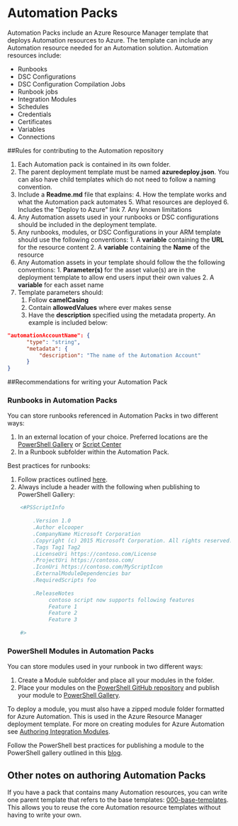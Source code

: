 ﻿# Automation Packs
Automation Packs include an Azure Resource Manager template that deploys Automation resources to Azure.  The template can include any Automation resource needed for an Automation solution.  Automation resources include:

- Runbooks
- DSC Configurations
- DSC Configuration Compilation Jobs
- Runbook jobs
- Integration Modules
- Schedules
- Credentials
- Certificates
- Variables
- Connections

##Rules for contributing to the Automation repository

1.	Each Automation pack is contained in its own folder.  
2.	The parent deployment template must be named **azuredeploy.json**.  You can also have child templates which do not need to follow a naming convention. 
3.	Include a **Readme.md** file that explains:
	4.	How the template works and what the Automation pack automates
	5.	What resources are deployed
	6.	Includes the "Deploy to Azure" link
	7.	Any known limitations
4. Any Automation assets used in your runbooks or DSC configurations should be included in the deployment template.    
5. Any runbooks, modules, or DSC Configurations in your ARM template should use the following conventions: 
		1. A **variable** containing the **URL** for the resource content
		2. A **variable** containing the **Name** of the resource
5. Any Automation assets in your template should follow the the following conventions:
		1. **Parameter(s)** for the asset value(s) are in the deployment template to allow end users input their own values
		2.  A **variable** for each asset name 	
5. Template parameters should: 
	1. Follow **camelCasing**
	2. Contain **allowedValues** where ever makes sense
	3. Have the **description** specified using the metadata property. An example is included below:

  ```json
  "automationAccountName": {
        "type": "string",
        "metadata": {
            "description": "The name of the Automation Account"
        }
  }
  ```
##Recommendations for writing your Automation Pack 
### Runbooks in Automation Packs
You can store runbooks referenced in Automation Packs in two different ways:

1.  In an external location of your choice.  Preferred locations are the [PowerShell Gallery](https://www.powershellgallery.com) or [Script Center](https://gallery.technet.microsoft.com/scriptcenter/site/search?f%5B0%5D.Type=RootCategory&f%5B0%5D.Value=WindowsAzure&f%5B0%5D.Text=Windows%20Azure)
2. In a Runbook subfolder within the Automation Pack.

Best practices for runbooks:

1.  Follow practices outlined [here](http://social.technet.microsoft.com/wiki/contents/articles/26616.quick-tips-and-tricks-for-runbook-writing.aspx). 
2.  Always include a header with the following when publishing to PowerShell Gallery: 

```PowerShell
	<#PSScriptInfo
    
	    .Version 1.0
	    .Author elcooper
	    .CompanyName Microsoft Corporation
	    .Copyright (c) 2015 Microsoft Corporation. All rights reserved.
	    .Tags Tag1 Tag2
	    .LicenseUri https://contoso.com/License
	    .ProjectUri https://contoso.com/
	    .IconUri https://contoso.com/MyScriptIcon
	    .ExternalModuleDependencies bar
	    .RequiredScripts foo 
	    
	    .ReleaseNotes 
	         contoso script now supports following features
	         Feature 1
	         Feature 2
	         Feature 3
	         
	#>
```


### PowerShell Modules in Automation Packs
You can store modules used in your runbook in two different ways: 

1. Create a Module subfolder and place all your modules in the folder. 
2. Place your modules on the [PowerShell GitHub repository](https://github.com/powershell) and publish your module to [PowerShell Gallery](https://www.powershellgallery.com/).

To deploy a module, you must also have a zipped module folder formatted for Azure Automation.  This is used in the Azure Resource Manager deployment template.  For more on creating modules for Azure Automation see [Authoring Integration Modules](http://azure.microsoft.com/blog/2014/12/15/authoring-integration-modules-for-azure-automation/).  

Follow the PowerShell best practices for publishing a module to the PowerShell gallery outlined in this [blog](http://blogs.msdn.com/b/powershell/archive/2015/07/07/powershell-gallery-registration-is-now-unrestricted.aspx).


## Other notes on authoring Automation Packs
If you have a pack that contains many Automation resources, you can write one parent template that refers to the base templates: [000-base-templates](https://github.com/azureautomation/automation-packs/tree/Master/000-base-automation-resource-templates).   This allows you to reuse the core Automation resource templates without having to write your own. 
